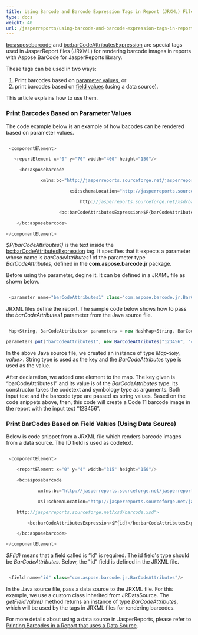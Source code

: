 ```yaml
---
title: Using Barcode and Barcode Expression Tags in Report (JRXML) Files
type: docs
weight: 40
url: /jasperreports/using-barcode-and-barcode-expression-tags-in-report-jrxml-files/
---
```


<bc:asposebarcode> and <bc:barCodeAttributesExpression> are special tags used in JasperReport files (JRXML) for rendering barcode images in reports with Aspose.BarCode for JasperReports library.

These tags can be used in two ways:

1. Print barcodes based on [parameter values](/barcode/jasperreports/using-barcode-and-barcode-expression-tags-in-report-28jrxml-29-files/), or
1. print barcodes based on [field values](/barcode/jasperreports/using-barcode-and-barcode-expression-tags-in-report-28jrxml-29-files/) (using a data source).

This article explains how to use them.

### **Print Barcodes Based on Parameter Values**
The code example below is an example of how bacodes can be rendered based on parameter values.

``` csharp

 <componentElement>

   <reportElement x="0" y="70" width="400" height="150"/>

     <bc:asposebarcode

             xmlns:bc="http://jasperreports.sourceforge.net/jasperreports/asposebarcode"

                        xsi:schemaLocation="http://jasperreports.sourceforge.net/jasperreports/asposebarcode

							http://jasperreports.sourceforge.net/xsd/barcode.xsd">

                    <bc:barCodeAttributesExpression>$P{barCodeAttributes1}</bc:barCodeAttributesExpression>

    </bc:asposebarcode>

</componentElement>

```

*$P(barCodeAttributes1)* is the text inside the <bc:barCodeAttributesExpression> tag. It specifies that it expects a parameter whose name is *barCodeAttributes1* of the parameter type *BarCodeAttributes*, defined in the **com.aspose.barcode.jr** package. 

Before using the parameter, degine it. It can be defined in a JRXML file as shown below.

``` csharp

 <parameter name="barCodeAttributes1" class="com.aspose.barcode.jr.BarCodeAttributes"/> 

```

JRXML files define the report. The sample code below shows how to pass the *barCodeAttributes1* parameter from the Java source file.

``` csharp

 Map<String, BarCodeAttributes> parameters = new HashMap<String, BarCodeAttributes>();

parameters.put("barCodeAttributes1", new BarCodeAttributes("123456", "code11"));

```

In the above Java source file, we created an instance of type *Map<key, value>*. String type is used as the key and the *BarCodeAttributes* type is used as the value. 

After declaration, we added one element to the map. The key given is “barCodeAttributes1” and its value is of the *BarCodeAttributes* type. Its constructor takes the codetext and symbology type as arguments. Both input text and the barcode type are passed as string values. Based on the code snippets above, then, this code will create a Code 11 barcode image in the report with the input text “123456”. 

### **Print BarCodes Based on Field Values (Using Data Source)**
Below is code snippet from a JRXML file which renders barcode images from a data source. The ID field is used as codetext.

``` csharp

 <componentElement>

    <reportElement x="0" y="4" width="315" height="150"/>

    <bc:asposebarcode

            xmlns:bc="http://jasperreports.sourceforge.net/jasperreports/asposebarcode"

            xsi:schemaLocation="http://jasperreports.sourceforge.net/jasperreports/asposebarcode

	http://jasperreports.sourceforge.net/xsd/barcode.xsd">

        <bc:barCodeAttributesExpression>$F{id}</bc:barCodeAttributesExpression>

    </bc:asposebarcode>

</componentElement>

```

*$F(id)* means that a field called is “id” is required. The id field's type should be *BarCodeAttributes*. Below, the "id" field is defined in the JRXML file.

``` csharp

 <field name="id" class="com.aspose.barcode.jr.BarCodeAttributes"/>  

```

In the Java source file, pass a data source to the JRXML file. For this example, we use a custom class inherited from JRDataSource. The *getFieldValue()* method returns an instance of type *BarCodeAttributes*, which will be used by the <bc> tags in JRXML files for rendering barcodes. 

For more details about using a data source in JasperReports, please refer to [Printing Barcodes in a Report that uses a Data Source](/barcode/jasperreports/printing-barcodes-in-a-report-that-uses-a-data-source/). 
